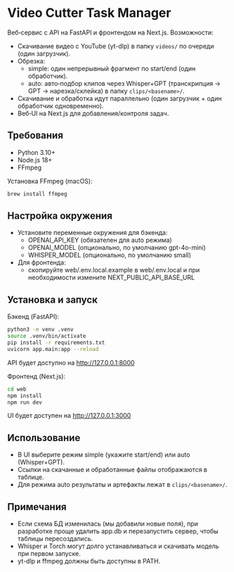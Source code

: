 # Video Cutter Task Manager

Веб‑сервис c API на FastAPI и фронтендом на Next.js. Возможности:
- Скачивание видео с YouTube (yt-dlp) в папку `videos/` по очереди (один загрузчик).
- Обрезка: 
  - simple: один непрерывный фрагмент по start/end (один обработчик).
  - auto: авто‑подбор клипов через Whisper+GPT (транскрипция → GPT → нарезка/склейка) в папку `clips/<basename>/`.
- Скачивание и обработка идут параллельно (один загрузчик + один обработчик одновременно).
- Веб‑UI на Next.js для добавления/контроля задач.

## Требования
- Python 3.10+
- Node.js 18+
- FFmpeg

Установка FFmpeg (macOS):

```bash
brew install ffmpeg
```

## Настройка окружения
- Установите переменные окружения для бэкенда:
  - OPENAI_API_KEY (обязателен для auto режима)
  - OPENAI_MODEL (опционально, по умолчанию gpt-4o-mini)
  - WHISPER_MODEL (опционально, по умолчанию small)
- Для фронтенда:
  - скопируйте web/.env.local.example в web/.env.local и при необходимости измените NEXT_PUBLIC_API_BASE_URL

## Установка и запуск

Бэкенд (FastAPI):
```bash
python3 -m venv .venv
source .venv/bin/activate
pip install -r requirements.txt
uvicorn app.main:app --reload
```
API будет доступно на http://127.0.0.1:8000

Фронтенд (Next.js):
```bash
cd web
npm install
npm run dev
```
UI будет доступен на http://127.0.0.1:3000

## Использование
- В UI выберите режим simple (укажите start/end) или auto (Whisper+GPT).
- Ссылки на скачанные и обработанные файлы отображаются в таблице.
- Для режима auto результаты и артефакты лежат в `clips/<basename>/`.

## Примечания
- Если схема БД изменилась (мы добавили новые поля), при разработке проще удалить app.db и перезапустить сервер, чтобы таблицы пересоздались.
- Whisper и Torch могут долго устанавливаться и скачивать модель при первом запуске.
- yt-dlp и ffmpeg должны быть доступны в PATH.
